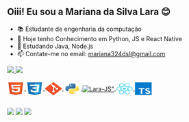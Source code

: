 ## Oiii! Eu sou a Mariana da Silva Lara 😊

- 📚 Estudante de engenharia da computação
- 🔭 Hoje tenho Conhecimento em Python, JS e React Native
- 🌱 Estudando Java, Node.js
- 📫 Contate-me no email: mariana324dsl@gmail.com

<div>
  <a href="https://github.com/larads">
    <img height="180em" src="https://github-readme-stats.vercel.app/api?username=larads&show_icons=true&theme=dracula&include_all_commits=true&count_private=true"/>
    <img height="180em" src="https://github-readme-stats.vercel.app/api/top-langs/?username=larads&layout=compact&langs_count=16&theme=dracula"/>
 </div>
 
 <div style="display: inline_block">
   <h4></h4>
   <img align="center" alt=Lara-HTML" height="30" width="40" src="https://raw.githubusercontent.com/devicons/devicon/master/icons/html5/html5-original.svg">
   <img align="center" alt=Lara-CSS" height="30" width="40" src="https://raw.githubusercontent.com/devicons/devicon/master/icons/css3/css3-original.svg">
   <img align="center" alt=Lara-Git" height="30px" width="40px" src="https://raw.githubusercontent.com/devicons/devicon/master/icons/git/git-original.svg" />
   <img align="center" alt=Lara-Python" height="30" width="40" src="https://raw.githubusercontent.com/devicons/devicon/master/icons/python/python-original.svg">
   <img align="center" alt=Lara-JS" height="30" width="40" src="https://cdn.jsdelivr.net/gh/devicons/devicon/icons/javascript/javascript-original.svg">
   <img align="center" alt=Lara-React" height="30" width="40" src="https://raw.githubusercontent.com/devicons/devicon/master/icons/react/react-original.svg">
   <img align="center" alt=Lara-TS" height="30px" width="40px" src="https://raw.githubusercontent.com/devicons/devicon/master/icons/typescript/typescript-original.svg" />
 </div>
 
 ##
 
 <div>
   <a href="https://www.linkedin.com/in/mariana-da-silva-lara-42a076258/"><img src="https://img.shields.io/badge/LinkedIn-0077B5?style=for-the-badge&logo=linkedin&logoColor=white"  /></a>
   <a href="https://instagram.com/lar4ds" target="_blank"><img src="https://img.shields.io/badge/-Instagram-%23E4405F?style=for-the-badge&logo=instagram&logoColor=white" target="_blank"></a>
   <a href="https://twitter.com/lara__dsm" target="_blank"><img src="https://img.shields.io/badge/Twitter-1DA1F2?style=for-the-badge&logo=twitter&logoColor=white" target="_blank"></a>
 </div>
